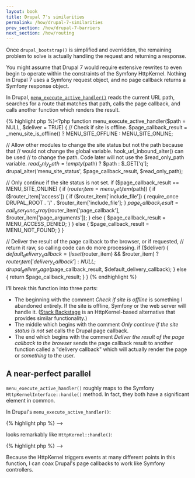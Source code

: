 ```yaml
---
layout: book
title: Drupal 7's similarities
permalink: /how/drupal-7-similarities
prev_section: /how/drupal-7-barriers
next_section: /how/routing
---
```


Once `drupal_bootstrap()` is simplified and overridden, the remaining problem to solve is actually handling the request and returning a response.

You might assume that Drupal 7 would require extensive rewrites to even begin to operate within the constraints of the Symfony HttpKernel. Nothing in Drupal 7 uses a Symfony request object, and no page callback returns a Symfony response object.

In Drupal, [`menu_execute_active_handler()`](https://api.drupal.org/api/drupal/includes%21menu.inc/function/menu_execute_active_handler/7) reads the current URL path, searches for a route that matches that path, calls the page callback, and calls another function which renders the result.

{% highlight php %}<?php
function menu_execute_active_handler($path = NULL, $deliver = TRUE) {
  // Check if site is offline.
  $page_callback_result = _menu_site_is_offline() ? MENU_SITE_OFFLINE : MENU_SITE_ONLINE;

  // Allow other modules to change the site status but not the path because that
  // would not change the global variable. hook_url_inbound_alter() can be used
  // to change the path. Code later will not use the $read_only_path variable.
  $read_only_path = !empty($path) ? $path : $_GET['q'];
  drupal_alter('menu_site_status', $page_callback_result, $read_only_path);

  // Only continue if the site status is not set.
  if ($page_callback_result == MENU_SITE_ONLINE) {
    if ($router_item = menu_get_item($path)) {
      if ($router_item['access']) {
        if ($router_item['include_file']) {
          require_once DRUPAL_ROOT . '/' . $router_item['include_file'];
        }
        $page_callback_result = call_user_func_array($router_item['page_callback'], $router_item['page_arguments']);
      }
      else {
        $page_callback_result = MENU_ACCESS_DENIED;
      }
    }
    else {
      $page_callback_result = MENU_NOT_FOUND;
    }
  }

  // Deliver the result of the page callback to the browser, or if requested,
  // return it raw, so calling code can do more processing.
  if ($deliver) {
    $default_delivery_callback = (isset($router_item) && $router_item) ? $router_item['delivery_callback'] : NULL;
    drupal_deliver_page($page_callback_result, $default_delivery_callback);
  }
  else {
    return $page_callback_result;
  }
}
{% endhighlight %}<!-- ?> -->

I'll break this function into three parts:

* The beginning with the comment *Check if site is offline* is something I abandoned entirely. If the site is offline, Symfony or the web server will handle it. ([Stack Backstage](https://github.com/atst/stack-backstage) is an HttpKernel-based alternative that provides similar functionality.)
* The middle which begins with the comment *Only continue if the site status is not set* calls the Drupal page callback.
* The end which begins with the comment *Deliver the result of the page callback to the browser* sends the page callback result to another function called a "delivery callback" which will actually render the page or *something* to the user.

## A near-perfect parallel

`menu_execute_active_handler()` roughly maps to the Symfony `HttpKernelInterface::handle()` method. In fact, they both have a significant element in common.

In Drupal's `menu_execute_active_handler()`:

{% highlight php %}<?php
$page_callback_result = call_user_func_array($router_item['page_callback'], $router_item['page_arguments']);
{% endhighlight %}<!-- ?> -->

looks remarkably like `HttpKernel::handle()`:

{% highlight php %}<?php
$response = call_user_func_array($controller, $arguments);
{% endhighlight %}<!-- ?> -->

Because the HttpKernel triggers events at many different points in this function, I can coax Drupal's page callbacks to work like Symfony controllers.
